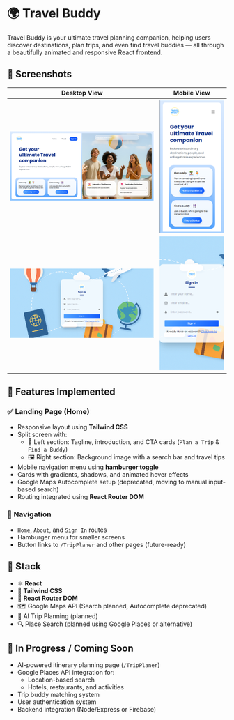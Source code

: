 # 🌍 Travel Buddy

Travel Buddy is your ultimate travel planning companion, helping users discover destinations, plan trips, and even find travel buddies — all through a beautifully animated and responsive React frontend.

## 📸 Screenshots

| Desktop View | Mobile View |
|--------------|-------------|
| ![desktop](./public/ProjectPhotos/TravelBuddyHome.png) | ![mobile](./public/ProjectPhotos/TravelBuddyMobile.png) |
| ![desktop](./public/ProjectPhotos/signIn-Laptop.png) | ![mobile](./public/ProjectPhotos/signIn-phone.png) |

## 🚀 Features Implemented

### ✅ Landing Page (Home)
- Responsive layout using **Tailwind CSS**
- Split screen with:
  - 📄 Left section: Tagline, introduction, and CTA cards (`Plan a Trip` & `Find a Buddy`)
  - 🖼️ Right section: Background image with a search bar and travel tips
- Mobile navigation menu using **hamburger toggle**
- Cards with gradients, shadows, and animated hover effects
- Google Maps Autocomplete setup (deprecated, moving to manual input-based search)
- Routing integrated using **React Router DOM**

### 🧭 Navigation
- `Home`, `About`, and `Sign In` routes
- Hamburger menu for smaller screens
- Button links to `/TripPlaner` and other pages (future-ready)

## 🧩 Stack

- ⚛️ **React**
- 🎨 **Tailwind CSS**
- 🔄 **React Router DOM**
- 🗺️ Google Maps API (Search planned, Autocomplete deprecated)
- 🧠 AI Trip Planning (planned)
- 🔍 Place Search (planned using Google Places or alternative)

## 🧪 In Progress / Coming Soon

- AI-powered itinerary planning page (`/TripPlaner`)
- Google Places API integration for:
  - Location-based search
  - Hotels, restaurants, and activities
- Trip buddy matching system
- User authentication system
- Backend integration (Node/Express or Firebase)



